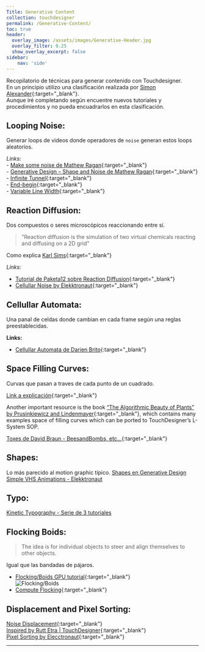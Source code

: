 ```yaml
---
Title: Generative Content
collection: touchdesigner
permalink: /Generative-Content/
toc: true
header:
  overlay_image: /assets/images/Generative-Header.jpg
  overlay_filter: 0.25
  show_overlay_excerpt: false
sidebar:
    nav: 'side'
---
```

Recopilatorio de técnicas para generar contenido con Touchdesigner.  
En un principio utilizo una clasificación realizada por [Simon Alexander](https://www.simonaa.media/tutorials/daily-practice){:target="_blank"}.  
Aunque iré completando según encuentre nuevos tutoriales y procedimientos y no pueda encuadrarlos en esta clasificación.

## Looping Noise:
Generar loops de videos donde operadores de `noise` generan estos loops aleatorios.  

_Links:_  
    - [Make some noise de Mathew Ragan](https://matthewragan.com/make-some-noise-sf-2017-touchdesigner/){:target="_blank"}    
    - [Generative Design – Shape and Noise de Mathew Ragan](https://matthewragan.com/2015/03/29/thp-494-598-generative-design-shape-and-noise-touchdesigner/){:target="_blank"}  
    - [Infinite Tunnel](https://www.simonaa.media/tutorials/looping-noise-part-2-infinite-tunnel-zoom){:target="_blank"}  
    - [End-begin](https://www.simonaa.media/tutorials/looping-noise-part-1){:target="_blank"}  
    - [Variable Line Width](https://www.simonaa.media/tutorials/line-width){:target="_blank"}  

## Reaction Diffusion: 
Dos compuestos o seres microscópicos reaccionando entre sí.  

> "Reaction diffusion is the simulation of two virtual chemicals reacting and diffusing on a 2D grid"

Como explica [Karl Sims][Karl Sims]{:target="_blank"}

_Links:_
- [Tutorial de Paketa12 sobre Reaction Diffusion][Paketa12]{:target="_blank"}  
- [Cellullar Noise by Elekktronaut][Elekktronaut - Cellullar Noise]{:target="_blank"} 


## Cellullar Automata: 
Una panal de celdas donde cambian en cada frame según una reglas preestablecidas.  

**Links:**    
- [Cellullar Automata de Darien Brito][Darien Brito]{:target="_blank"}   

## Space Filling Curves: 
Curvas que pasan a traves de cada punto de un cuadrado.  

[Link a explicación][3Blue1Brown]{:target="_blank"}

Another important resource is the book [“The Algorithmic Beauty of Plants” by Prusinkiewicz and Lindenmayer](/https://mega.nz/file/2rhB1bBK#f26G70M-Xhfwf1i0h-dXWogbjoXzQLlAf-zkdQWjZTs){:target="_blank"}, which contains many examples space of filling curves which can be ported to TouchDesigner’s L-System SOP.

[Toxes de David Braun - BeesandBombs, etc...][David Braun]{:target="_blank"}

## Shapes:
Lo más parecido al motion graphic típico. 
[Shapes en Generative Design][Generative Design]
[Simple VHS Animations - Elekktronaut](https://derivative.ca/community-post/tutorial/simple-vhs-animations/62763)

## Typo:

[Kinetic Typography - Serie de 3 tutoriales][KineticTypo]

## Flocking Boids:
> The idea is for individual objects to steer and align themselves to other objects. 

Igual que las bandadas de pájaros.
- [Flocking/Boids GPU tutorial][matthewwatcher]{:target="_blank"}  
![Flocking/Boids](https://forum.derivative.ca/uploads/default/original/2X/4/4e93cdf0a8157add954f9b903003f70d4eb06f2a.jpeg)
- [Compute Flocking][hardworkparty]{:target="_blank"}  

## Displacement and Pixel Sorting:

[Noise Displacement](https://www.simonaa.media/tutorials/noisedisplacement){:target="_blank"}    
[Inspired by Rutt Etra | TouchDesigner](https://matthewragan.com/2014/04/27/inspired-by-rutt-etra-touchdesigner/){:target="_blank"}  
[Pixel Sorting by Elecctronaut](https://derivative.ca/community-post/tutorial/pixel-sorting){:target="_blank"}

----------------------------------------------
[KineticTypo]: https://www.youtube.com/watch?v=zrA9gaCymjM&feature=youtu.be
[Paketa12]: https://www.facebook.com/watch/?v=1408728442564632
[Karl Sims]: http://www.karlsims.com/rd.html 
[Darien Brito]: https://derivative.ca/community-post/tutorial/cellular-automata-tutorial-series/62778
[3Blue1Brown]: https://www.youtube.com/watch?v=RU0wScIj36o
[David Braun]: https://github.com/DBraun/TouchDesigner_Shared
[matthewwatcher]: https://forum.derivative.ca/t/flocking-boids-gpu/8037
[hardworkparty]: https://forum.derivative.ca/t/compute-flocking/10408
[Generative Design]: https://docs.derivative.ca/Generative_Design  
[Elekktronaut - Cellullar Noise]: https://derivative.ca/community-post/tutorial/cellular-noise-instancing
